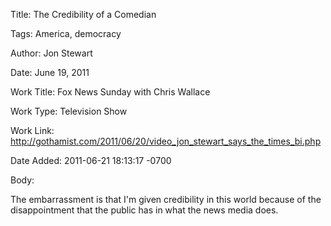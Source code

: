 Title:  The Credibility of a Comedian

Tags:   America, democracy

Author: Jon Stewart

Date:   June 19, 2011

Work Title: Fox News Sunday with Chris Wallace

Work Type: Television Show

Work Link: http://gothamist.com/2011/06/20/video_jon_stewart_says_the_times_bi.php

Date Added: 2011-06-21 18:13:17 -0700

Body: 

The embarrassment is that I'm given credibility in this world because of the disappointment that the public has in what the news media does. 


